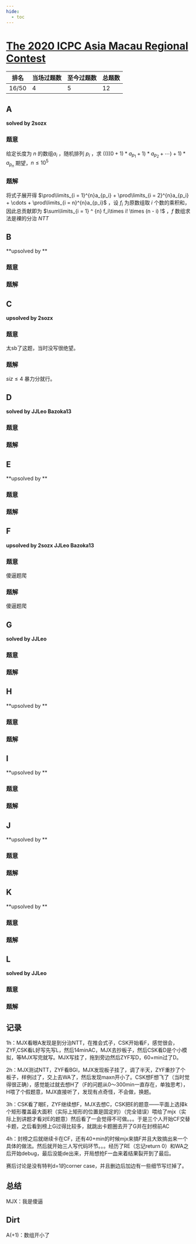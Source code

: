 ```yaml
---
hide:
  - toc
---
```


# [The 2020 ICPC Asia Macau Regional Contest](https://codeforces.com/gym/103119)

| 排名  | 当场过题数 | 至今过题数 | 总题数 |
| ----- | ---------- | ---------- | ------ |
| 16/50 | 4          | 5          | 12     |

## **A**

**solved by 2sozx**

### 题意

给定长度为 $n$ 的数组$a_i$ ，随机排列 $p_i$ ，求 $((((0 + 1) *a_{p_1} + 1) * a_{p_2} + \cdots) + 1) * a_{p_n}$ 期望，$n \le 10^5$

### 题解

将式子展开得 $\prod\limits_{i = 1}^{n}a_{p_i} + \prod\limits_{i = 2}^{n}a_{p_i} + \cdots + \prod\limits_{i = n}^{n}a_{p_i}$ ，设 $f_i$ 为原数组取 $i$ 个数的乘积和，因此总贡献即为 $\sum\limits_{i = 1} ^ {n} f_i\times i! \times (n - i) !$ ，$f$ 数组求法是裸的分治 $NTT$ 

## **B**

**upsolved by **

### 题意



### 题解



## **C**

**upsolved by 2sozx**

### 题意

太sb了这题，当时没写很绝望。

### 题解

$siz\le 4$ 暴力分就行。

## **D**

**solved by JJLeo Bazoka13**

### 题意



### 题解



## **E**

**upsolved by **

### 题意



### 题解



## **F**

**upsolved by 2sozx JJLeo Bazoka13**

### 题意

傻逼题爬

### 题解

傻逼题爬

## **G**

**solved by JJLeo**

### 题意



### 题解



## **H**

**upsolved by **

### 题意



### 题解



## **I**

**upsolved by **

### 题意



### 题解



## **J**

**upsolved by **

### 题意



### 题解



## **K**

**upsolved by **

### 题意



### 题解



## **L**

**solved by JJLeo**

### 题意



### 题解



## **记录**

1h：MJX看眼A发现是到分治NTT，在推会式子，CSK开始看F，感觉很会，ZYF,CSK看L好写先写L，然后14minAC，MJX去抄板子，然后CSK看D是个小模拟，等MJX写完就写。MJX写挂了，拖到旁边然后ZYF写D，60+min过了D。

2h：MJX测试NTT，ZYF看BGI，MJX发现板子挂了，调了半天，ZYF重抄了个板子，样例过了，交上去WA了，然后发现maxn开小了。CSK想F想飞了（当时觉得很正确），感觉能过就去想H了（F的问题从0～300min一直存在，单独思考），H喂了个假题意，MJX直接听了，发现有点奇怪，不会做，换题。

3h：CSK看了眼E，ZYF继续想F，MJX去想C，CSK把E的题意——平面上选择k个矩形覆盖最大面积（实际上矩形的位置是固定的）（完全错误）喂给了mjx（实际上到讲题才看对E的题意）然后看了一会觉得不可做。。。于是三个人开始CF交替卡题，之后看到榜上G过得比较多，就跳出卡题圈去开了G并在封榜前AC

4h：封榜之后就继续卡在CF，还有40+min的时候mjx来搞F并且大致搞出来一个具体的做法。然后就开始三人写代码环节。。。经历了RE（忘记return 0）和WA之后开始debug，最后没能de出来，开局想抢F一血来着结果裂开到了最后。

赛后讨论是没有特判d=1的corner case，并且删边后加边有一些细节写烂掉了。

## **总结**

MJX：我是傻逼

## **Dirt**

A(+1)：数组开小了
